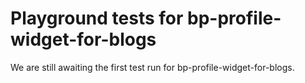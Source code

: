 # Playground tests for bp-profile-widget-for-blogs
We are still awaiting the first test run for bp-profile-widget-for-blogs.
